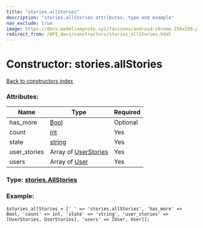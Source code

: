 ```yaml
---
title: "stories.allStories"
description: "stories.allStories attributes, type and example"
nav_exclude: true
image: https://docs.madelineproto.xyz/favicons/android-chrome-256x256.png
redirect_from: /API_docs/constructors/stories_allStories.html
---
```

# Constructor: stories.allStories  
[Back to constructors index](/API_docs/constructors/index.html)



### Attributes:

| Name     |    Type       | Required |
|----------|---------------|----------|
|has\_more|[Bool](/API_docs/types/Bool.html) | Optional|
|count|[int](/API_docs/types/int.html) | Yes|
|state|[string](/API_docs/types/string.html) | Yes|
|user\_stories|Array of [UserStories](/API_docs/types/UserStories.html) | Yes|
|users|Array of [User](/API_docs/types/User.html) | Yes|



### Type: [stories.AllStories](/API_docs/types/stories.AllStories.html)


### Example:

```
$stories_allStories = ['_' => 'stories.allStories', 'has_more' => Bool, 'count' => int, 'state' => 'string', 'user_stories' => [UserStories, UserStories], 'users' => [User, User]];
```  
